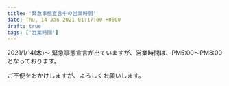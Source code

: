 ```yaml
---
title: '緊急事態宣言中の営業時間'
date: Thu, 14 Jan 2021 01:17:00 +0000
draft: true
tags: ['営業時間']
---
```


2021/1/14(木)〜 緊急事態宣言が出ていますが、営業時間は、PM5:00〜PM8:00 となっております。

ご不便をおかけしますが、よろしくお願いします。
